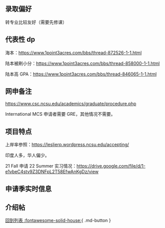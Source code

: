 ## 录取偏好

转专业比较友好（需要先修课）

## 代表性 dp

海本：https://www.1point3acres.com/bbs/thread-872526-1-1.html

陆本被刷小分：https://www.1point3acres.com/bbs/thread-858000-1-1.html

陆本高 GPA：https://www.1point3acres.com/bbs/thread-846065-1-1.html

## 网申备注

https://www.csc.ncsu.edu/academics/graduate/procedure.php

International MCS 申请者需要 GRE，其他情况不需要。

## 项目特点

上岸率参照：https://leslierp.wordpress.ncsu.edu/accepting/

印度人多，华人偏少。

21 Fall 申请 22 Summer 实习情况：https://drive.google.com/file/d/1-e1vbeC4stv9Z3DNFpL2T58EfwAnKgDz/view

## 申请季实时信息

## 介绍帖

[回到列表 :fontawesome-solid-house:](grade.md){ .md-button }
